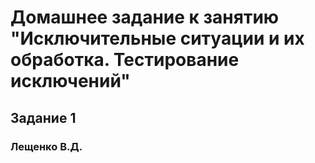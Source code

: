 # Домашнее задание к занятию "Исключительные ситуации и их обработка. Тестирование исключений"
## Задание 1
### Лещенко В.Д.